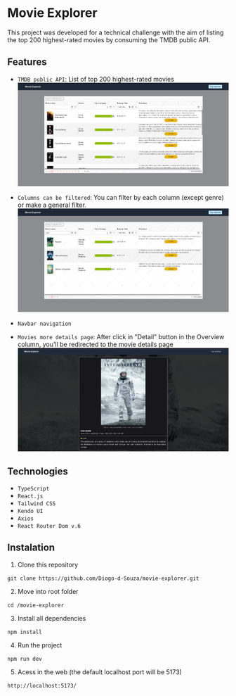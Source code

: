 # Movie Explorer

This project was developed for a technical challenge with the aim of listing the top 200 highest-rated movies by consuming the TMDB public API.

## Features

- `TMDB public API`: List of top 200 highest-rated movies
![list of top 200 highest-rated movies](https://github.com/Diogo-d-Souza/movie-explorer/blob/develop/src/assets/TMDB-API.png)
- `Columns can be filtered`: You can filter by each column (except genre) or make a general filter.
![filtering with 'para'](https://github.com/Diogo-d-Souza/movie-explorer/blob/develop/src/assets/Filter2.png)
  
- `Navbar navigation`
- `Movies more details page`: After click in "Detail" button in the Overview column, you'll be redirected to the movie details page
![details of the film select](https://github.com/Diogo-d-Souza/movie-explorer/blob/develop/src/assets/Movie-detail.png)


## Technologies

- `TypeScript`
- `React.js`
- `Tailwind CSS`
- `Kendo UI`
- `Axios`
- `React Router Dom v.6`

## Instalation

1. Clone this repository

```
git clone https://github.com/Diogo-d-Souza/movie-explorer.git
```

2. Move into root folder

```
cd /movie-explorer
```

3. Install all dependencies

```
npm install
```

4. Run the project

```
npm run dev
```

5. Acess in the web (the default localhost port will be 5173)

```
http://localhost:5173/
```
